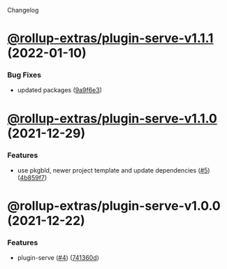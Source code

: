 Changelog

# [@rollup-extras/plugin-serve-v1.1.1](https://github.com/kshutkin/rollup-extras/compare/@rollup-extras/plugin-serve-v1.1.0...@rollup-extras/plugin-serve-v1.1.1) (2022-01-10)


### Bug Fixes

* updated packages ([9a9f6e3](https://github.com/kshutkin/rollup-extras/commit/9a9f6e365c076fd4d5b43bf9e36b3ee2bdfcf0dc))

# [@rollup-extras/plugin-serve-v1.1.0](https://github.com/kshutkin/rollup-extras/compare/@rollup-extras/plugin-serve-v1.0.0...@rollup-extras/plugin-serve-v1.1.0) (2021-12-29)


### Features

* use pkgbld, newer project template and update dependencies ([#5](https://github.com/kshutkin/rollup-extras/issues/5)) ([4b859f7](https://github.com/kshutkin/rollup-extras/commit/4b859f742269edf685548006ab6733884ad29910))

# @rollup-extras/plugin-serve-v1.0.0 (2021-12-22)


### Features

* plugin-serve ([#4](https://github.com/kshutkin/rollup-extras/issues/4)) ([741360d](https://github.com/kshutkin/rollup-extras/commit/741360db1f8896b5f63c9a3cbc3367f9c3ab3f3d))
